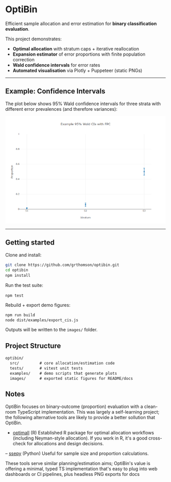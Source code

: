 # OptiBin

Efficient sample allocation and error estimation for **binary classification evaluation**.

This project demonstrates:

- **Optimal allocation** with stratum caps + iterative reallocation
- **Expansion estimator** of error proportions with finite population correction
- **Wald confidence intervals** for error rates
- **Automated visualisation** via Plotly + Puppeteer (static PNGs)

---

## Example: Confidence Intervals

The plot below shows 95% Wald confidence intervals for three strata with different error prevalences (and therefore variances):

![Example confidence intervals](images/cis_example.png)

---

## Getting started

Clone and install:

```bash
git clone https://github.com/grthomson/optibin.git
cd optibin
npm install
```

Run the test suite:

```npm test```

Rebuild + export demo figures:

```
npm run build
node dist/examples/export_cis.js
```

Outputs will be written to the ```images/``` folder.

## Project Structure

```
optibin/
  src/         # core allocation/estimation code
  tests/       # vitest unit tests
  examples/    # demo scripts that generate plots
  images/      # exported static figures for README/docs
```

## Notes

OptiBin focuses on binary-outcome (proportion) evaluation with a clean-room TypeScript implementation. This was largely a self-learning project; the following alternative tools are likely to provide a better sollution that OptiBin.

- [optimall](https://cran.r-project.org/web/packages/optimall/index.html) (R)
Established R package for optimal allocation workflows (including Neyman-style allocation). If you work in R, it's a good cross-check for allocations and design decisions.

– [ssepy](https://github.com/amazon-science/ssepy) (Python)
Useful for sample size and proportion calculations.

These tools serve similar planning/estimation aims; OptiBin's value is offering a minimal, typed TS implementation that's easy to plug into web dashboards or CI pipelines, plus headless PNG exports for docs